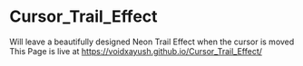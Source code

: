 # Cursor_Trail_Effect
Will leave a beautifully designed Neon Trail Effect when the cursor is moved
This Page is live at https://voidxayush.github.io/Cursor_Trail_Effect/
